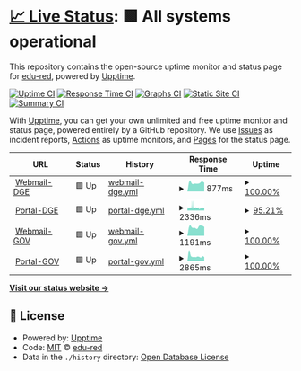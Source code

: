 # [📈 Live Status](https://edu-red.github.io/upptime): <!--live status--> **🟩 All systems operational**

This repository contains the open-source uptime monitor and status page for [edu-red](https://edu-red.github.io/upptime), powered by [Upptime](https://github.com/upptime/upptime).

[![Uptime CI](https://github.com/edu-red/upptime/workflows/Uptime%20CI/badge.svg)](https://github.com/edu-red/upptime/actions?query=workflow%3A%22Uptime+CI%22)
[![Response Time CI](https://github.com/edu-red/upptime/workflows/Response%20Time%20CI/badge.svg)](https://github.com/edu-red/upptime/actions?query=workflow%3A%22Response+Time+CI%22)
[![Graphs CI](https://github.com/edu-red/upptime/workflows/Graphs%20CI/badge.svg)](https://github.com/edu-red/upptime/actions?query=workflow%3A%22Graphs+CI%22)
[![Static Site CI](https://github.com/edu-red/upptime/workflows/Static%20Site%20CI/badge.svg)](https://github.com/edu-red/upptime/actions?query=workflow%3A%22Static+Site+CI%22)
[![Summary CI](https://github.com/edu-red/upptime/workflows/Summary%20CI/badge.svg)](https://github.com/edu-red/upptime/actions?query=workflow%3A%22Summary+CI%22)

With [Upptime](https://upptime.js.org), you can get your own unlimited and free uptime monitor and status page, powered entirely by a GitHub repository. We use [Issues](https://github.com/edu-red/upptime/issues) as incident reports, [Actions](https://github.com/edu-red/upptime/actions) as uptime monitors, and [Pages](https://edu-red.github.io/upptime) for the status page.

<!--start: status pages-->
<!-- This summary is generated by Upptime (https://github.com/upptime/upptime) -->
<!-- Do not edit this manually, your changes will be overwritten -->
<!-- prettier-ignore -->
| URL | Status | History | Response Time | Uptime |
| --- | ------ | ------- | ------------- | ------ |
| <img alt="" src="https://www.mendoza.edu.ar/favicon.ico" height="13"> [Webmail-DGE](http://webmail.mendoza.edu.ar) | 🟩 Up | [webmail-dge.yml](https://github.com/edu-red/DGE-GOV/commits/HEAD/history/webmail-dge.yml) | <details><summary><img alt="Response time graph" src="./graphs/webmail-dge/response-time-week.png" height="20"> 877ms</summary><br><a href="https://edu-red.github.io/DGE-GOV/history/webmail-dge"><img alt="Response time 1300" src="https://img.shields.io/endpoint?url=https%3A%2F%2Fraw.githubusercontent.com%2Fedu-red%2FDGE-GOV%2FHEAD%2Fapi%2Fwebmail-dge%2Fresponse-time.json"></a><br><a href="https://edu-red.github.io/DGE-GOV/history/webmail-dge"><img alt="24-hour response time 892" src="https://img.shields.io/endpoint?url=https%3A%2F%2Fraw.githubusercontent.com%2Fedu-red%2FDGE-GOV%2FHEAD%2Fapi%2Fwebmail-dge%2Fresponse-time-day.json"></a><br><a href="https://edu-red.github.io/DGE-GOV/history/webmail-dge"><img alt="7-day response time 877" src="https://img.shields.io/endpoint?url=https%3A%2F%2Fraw.githubusercontent.com%2Fedu-red%2FDGE-GOV%2FHEAD%2Fapi%2Fwebmail-dge%2Fresponse-time-week.json"></a><br><a href="https://edu-red.github.io/DGE-GOV/history/webmail-dge"><img alt="30-day response time 889" src="https://img.shields.io/endpoint?url=https%3A%2F%2Fraw.githubusercontent.com%2Fedu-red%2FDGE-GOV%2FHEAD%2Fapi%2Fwebmail-dge%2Fresponse-time-month.json"></a><br><a href="https://edu-red.github.io/DGE-GOV/history/webmail-dge"><img alt="1-year response time 1388" src="https://img.shields.io/endpoint?url=https%3A%2F%2Fraw.githubusercontent.com%2Fedu-red%2FDGE-GOV%2FHEAD%2Fapi%2Fwebmail-dge%2Fresponse-time-year.json"></a></details> | <details><summary><a href="https://edu-red.github.io/DGE-GOV/history/webmail-dge">100.00%</a></summary><a href="https://edu-red.github.io/DGE-GOV/history/webmail-dge"><img alt="All-time uptime 99.83%" src="https://img.shields.io/endpoint?url=https%3A%2F%2Fraw.githubusercontent.com%2Fedu-red%2FDGE-GOV%2FHEAD%2Fapi%2Fwebmail-dge%2Fuptime.json"></a><br><a href="https://edu-red.github.io/DGE-GOV/history/webmail-dge"><img alt="24-hour uptime 100.00%" src="https://img.shields.io/endpoint?url=https%3A%2F%2Fraw.githubusercontent.com%2Fedu-red%2FDGE-GOV%2FHEAD%2Fapi%2Fwebmail-dge%2Fuptime-day.json"></a><br><a href="https://edu-red.github.io/DGE-GOV/history/webmail-dge"><img alt="7-day uptime 100.00%" src="https://img.shields.io/endpoint?url=https%3A%2F%2Fraw.githubusercontent.com%2Fedu-red%2FDGE-GOV%2FHEAD%2Fapi%2Fwebmail-dge%2Fuptime-week.json"></a><br><a href="https://edu-red.github.io/DGE-GOV/history/webmail-dge"><img alt="30-day uptime 100.00%" src="https://img.shields.io/endpoint?url=https%3A%2F%2Fraw.githubusercontent.com%2Fedu-red%2FDGE-GOV%2FHEAD%2Fapi%2Fwebmail-dge%2Fuptime-month.json"></a><br><a href="https://edu-red.github.io/DGE-GOV/history/webmail-dge"><img alt="1-year uptime 99.93%" src="https://img.shields.io/endpoint?url=https%3A%2F%2Fraw.githubusercontent.com%2Fedu-red%2FDGE-GOV%2FHEAD%2Fapi%2Fwebmail-dge%2Fuptime-year.json"></a></details>
| <img alt="" src="https://www.mendoza.edu.ar/favicon.ico" height="13"> [Portal-DGE](https://www.mendoza.edu.ar) | 🟩 Up | [portal-dge.yml](https://github.com/edu-red/DGE-GOV/commits/HEAD/history/portal-dge.yml) | <details><summary><img alt="Response time graph" src="./graphs/portal-dge/response-time-week.png" height="20"> 2336ms</summary><br><a href="https://edu-red.github.io/DGE-GOV/history/portal-dge"><img alt="Response time 2978" src="https://img.shields.io/endpoint?url=https%3A%2F%2Fraw.githubusercontent.com%2Fedu-red%2FDGE-GOV%2FHEAD%2Fapi%2Fportal-dge%2Fresponse-time.json"></a><br><a href="https://edu-red.github.io/DGE-GOV/history/portal-dge"><img alt="24-hour response time 2150" src="https://img.shields.io/endpoint?url=https%3A%2F%2Fraw.githubusercontent.com%2Fedu-red%2FDGE-GOV%2FHEAD%2Fapi%2Fportal-dge%2Fresponse-time-day.json"></a><br><a href="https://edu-red.github.io/DGE-GOV/history/portal-dge"><img alt="7-day response time 2336" src="https://img.shields.io/endpoint?url=https%3A%2F%2Fraw.githubusercontent.com%2Fedu-red%2FDGE-GOV%2FHEAD%2Fapi%2Fportal-dge%2Fresponse-time-week.json"></a><br><a href="https://edu-red.github.io/DGE-GOV/history/portal-dge"><img alt="30-day response time 2480" src="https://img.shields.io/endpoint?url=https%3A%2F%2Fraw.githubusercontent.com%2Fedu-red%2FDGE-GOV%2FHEAD%2Fapi%2Fportal-dge%2Fresponse-time-month.json"></a><br><a href="https://edu-red.github.io/DGE-GOV/history/portal-dge"><img alt="1-year response time 2851" src="https://img.shields.io/endpoint?url=https%3A%2F%2Fraw.githubusercontent.com%2Fedu-red%2FDGE-GOV%2FHEAD%2Fapi%2Fportal-dge%2Fresponse-time-year.json"></a></details> | <details><summary><a href="https://edu-red.github.io/DGE-GOV/history/portal-dge">95.21%</a></summary><a href="https://edu-red.github.io/DGE-GOV/history/portal-dge"><img alt="All-time uptime 99.86%" src="https://img.shields.io/endpoint?url=https%3A%2F%2Fraw.githubusercontent.com%2Fedu-red%2FDGE-GOV%2FHEAD%2Fapi%2Fportal-dge%2Fuptime.json"></a><br><a href="https://edu-red.github.io/DGE-GOV/history/portal-dge"><img alt="24-hour uptime 83.43%" src="https://img.shields.io/endpoint?url=https%3A%2F%2Fraw.githubusercontent.com%2Fedu-red%2FDGE-GOV%2FHEAD%2Fapi%2Fportal-dge%2Fuptime-day.json"></a><br><a href="https://edu-red.github.io/DGE-GOV/history/portal-dge"><img alt="7-day uptime 95.21%" src="https://img.shields.io/endpoint?url=https%3A%2F%2Fraw.githubusercontent.com%2Fedu-red%2FDGE-GOV%2FHEAD%2Fapi%2Fportal-dge%2Fuptime-week.json"></a><br><a href="https://edu-red.github.io/DGE-GOV/history/portal-dge"><img alt="30-day uptime 95.41%" src="https://img.shields.io/endpoint?url=https%3A%2F%2Fraw.githubusercontent.com%2Fedu-red%2FDGE-GOV%2FHEAD%2Fapi%2Fportal-dge%2Fuptime-month.json"></a><br><a href="https://edu-red.github.io/DGE-GOV/history/portal-dge"><img alt="1-year uptime 99.53%" src="https://img.shields.io/endpoint?url=https%3A%2F%2Fraw.githubusercontent.com%2Fedu-red%2FDGE-GOV%2FHEAD%2Fapi%2Fportal-dge%2Fuptime-year.json"></a></details>
| <img alt="" src="https://rcmail.mendoza.gov.ar/favicon.ico" height="13"> [Webmail-GOV](https://rcmail.mendoza.gov.ar/) | 🟩 Up | [webmail-gov.yml](https://github.com/edu-red/DGE-GOV/commits/HEAD/history/webmail-gov.yml) | <details><summary><img alt="Response time graph" src="./graphs/webmail-gov/response-time-week.png" height="20"> 1191ms</summary><br><a href="https://edu-red.github.io/DGE-GOV/history/webmail-gov"><img alt="Response time 1294" src="https://img.shields.io/endpoint?url=https%3A%2F%2Fraw.githubusercontent.com%2Fedu-red%2FDGE-GOV%2FHEAD%2Fapi%2Fwebmail-gov%2Fresponse-time.json"></a><br><a href="https://edu-red.github.io/DGE-GOV/history/webmail-gov"><img alt="24-hour response time 1008" src="https://img.shields.io/endpoint?url=https%3A%2F%2Fraw.githubusercontent.com%2Fedu-red%2FDGE-GOV%2FHEAD%2Fapi%2Fwebmail-gov%2Fresponse-time-day.json"></a><br><a href="https://edu-red.github.io/DGE-GOV/history/webmail-gov"><img alt="7-day response time 1191" src="https://img.shields.io/endpoint?url=https%3A%2F%2Fraw.githubusercontent.com%2Fedu-red%2FDGE-GOV%2FHEAD%2Fapi%2Fwebmail-gov%2Fresponse-time-week.json"></a><br><a href="https://edu-red.github.io/DGE-GOV/history/webmail-gov"><img alt="30-day response time 1526" src="https://img.shields.io/endpoint?url=https%3A%2F%2Fraw.githubusercontent.com%2Fedu-red%2FDGE-GOV%2FHEAD%2Fapi%2Fwebmail-gov%2Fresponse-time-month.json"></a><br><a href="https://edu-red.github.io/DGE-GOV/history/webmail-gov"><img alt="1-year response time 1307" src="https://img.shields.io/endpoint?url=https%3A%2F%2Fraw.githubusercontent.com%2Fedu-red%2FDGE-GOV%2FHEAD%2Fapi%2Fwebmail-gov%2Fresponse-time-year.json"></a></details> | <details><summary><a href="https://edu-red.github.io/DGE-GOV/history/webmail-gov">100.00%</a></summary><a href="https://edu-red.github.io/DGE-GOV/history/webmail-gov"><img alt="All-time uptime 99.75%" src="https://img.shields.io/endpoint?url=https%3A%2F%2Fraw.githubusercontent.com%2Fedu-red%2FDGE-GOV%2FHEAD%2Fapi%2Fwebmail-gov%2Fuptime.json"></a><br><a href="https://edu-red.github.io/DGE-GOV/history/webmail-gov"><img alt="24-hour uptime 100.00%" src="https://img.shields.io/endpoint?url=https%3A%2F%2Fraw.githubusercontent.com%2Fedu-red%2FDGE-GOV%2FHEAD%2Fapi%2Fwebmail-gov%2Fuptime-day.json"></a><br><a href="https://edu-red.github.io/DGE-GOV/history/webmail-gov"><img alt="7-day uptime 100.00%" src="https://img.shields.io/endpoint?url=https%3A%2F%2Fraw.githubusercontent.com%2Fedu-red%2FDGE-GOV%2FHEAD%2Fapi%2Fwebmail-gov%2Fuptime-week.json"></a><br><a href="https://edu-red.github.io/DGE-GOV/history/webmail-gov"><img alt="30-day uptime 100.00%" src="https://img.shields.io/endpoint?url=https%3A%2F%2Fraw.githubusercontent.com%2Fedu-red%2FDGE-GOV%2FHEAD%2Fapi%2Fwebmail-gov%2Fuptime-month.json"></a><br><a href="https://edu-red.github.io/DGE-GOV/history/webmail-gov"><img alt="1-year uptime 99.82%" src="https://img.shields.io/endpoint?url=https%3A%2F%2Fraw.githubusercontent.com%2Fedu-red%2FDGE-GOV%2FHEAD%2Fapi%2Fwebmail-gov%2Fuptime-year.json"></a></details>
| <img alt="" src="https://www.mendoza.gov.ar/favicon.ico" height="13"> [Portal-GOV](https://www.mendoza.gov.ar) | 🟩 Up | [portal-gov.yml](https://github.com/edu-red/DGE-GOV/commits/HEAD/history/portal-gov.yml) | <details><summary><img alt="Response time graph" src="./graphs/portal-gov/response-time-week.png" height="20"> 2865ms</summary><br><a href="https://edu-red.github.io/DGE-GOV/history/portal-gov"><img alt="Response time 2087" src="https://img.shields.io/endpoint?url=https%3A%2F%2Fraw.githubusercontent.com%2Fedu-red%2FDGE-GOV%2FHEAD%2Fapi%2Fportal-gov%2Fresponse-time.json"></a><br><a href="https://edu-red.github.io/DGE-GOV/history/portal-gov"><img alt="24-hour response time 2664" src="https://img.shields.io/endpoint?url=https%3A%2F%2Fraw.githubusercontent.com%2Fedu-red%2FDGE-GOV%2FHEAD%2Fapi%2Fportal-gov%2Fresponse-time-day.json"></a><br><a href="https://edu-red.github.io/DGE-GOV/history/portal-gov"><img alt="7-day response time 2865" src="https://img.shields.io/endpoint?url=https%3A%2F%2Fraw.githubusercontent.com%2Fedu-red%2FDGE-GOV%2FHEAD%2Fapi%2Fportal-gov%2Fresponse-time-week.json"></a><br><a href="https://edu-red.github.io/DGE-GOV/history/portal-gov"><img alt="30-day response time 3867" src="https://img.shields.io/endpoint?url=https%3A%2F%2Fraw.githubusercontent.com%2Fedu-red%2FDGE-GOV%2FHEAD%2Fapi%2Fportal-gov%2Fresponse-time-month.json"></a><br><a href="https://edu-red.github.io/DGE-GOV/history/portal-gov"><img alt="1-year response time 2165" src="https://img.shields.io/endpoint?url=https%3A%2F%2Fraw.githubusercontent.com%2Fedu-red%2FDGE-GOV%2FHEAD%2Fapi%2Fportal-gov%2Fresponse-time-year.json"></a></details> | <details><summary><a href="https://edu-red.github.io/DGE-GOV/history/portal-gov">100.00%</a></summary><a href="https://edu-red.github.io/DGE-GOV/history/portal-gov"><img alt="All-time uptime 99.66%" src="https://img.shields.io/endpoint?url=https%3A%2F%2Fraw.githubusercontent.com%2Fedu-red%2FDGE-GOV%2FHEAD%2Fapi%2Fportal-gov%2Fuptime.json"></a><br><a href="https://edu-red.github.io/DGE-GOV/history/portal-gov"><img alt="24-hour uptime 100.00%" src="https://img.shields.io/endpoint?url=https%3A%2F%2Fraw.githubusercontent.com%2Fedu-red%2FDGE-GOV%2FHEAD%2Fapi%2Fportal-gov%2Fuptime-day.json"></a><br><a href="https://edu-red.github.io/DGE-GOV/history/portal-gov"><img alt="7-day uptime 100.00%" src="https://img.shields.io/endpoint?url=https%3A%2F%2Fraw.githubusercontent.com%2Fedu-red%2FDGE-GOV%2FHEAD%2Fapi%2Fportal-gov%2Fuptime-week.json"></a><br><a href="https://edu-red.github.io/DGE-GOV/history/portal-gov"><img alt="30-day uptime 99.53%" src="https://img.shields.io/endpoint?url=https%3A%2F%2Fraw.githubusercontent.com%2Fedu-red%2FDGE-GOV%2FHEAD%2Fapi%2Fportal-gov%2Fuptime-month.json"></a><br><a href="https://edu-red.github.io/DGE-GOV/history/portal-gov"><img alt="1-year uptime 99.40%" src="https://img.shields.io/endpoint?url=https%3A%2F%2Fraw.githubusercontent.com%2Fedu-red%2FDGE-GOV%2FHEAD%2Fapi%2Fportal-gov%2Fuptime-year.json"></a></details>

<!--end: status pages-->

[**Visit our status website →**](https://edu-red.github.io/upptime)

## 📄 License

- Powered by: [Upptime](https://github.com/upptime/upptime)
- Code: [MIT](./LICENSE) © [edu-red](https://edu-red.github.io/upptime)
- Data in the `./history` directory: [Open Database License](https://opendatacommons.org/licenses/odbl/1-0/)
